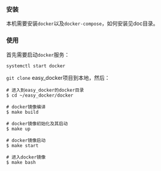 

### 安装

本机需要安装`docker`以及`docker-compose`，如何安装见doc目录。

### 使用

首先需要启动`docker`服务：
```shell
systemctl start docker
```

`git clone` easy_docker项目到本地，然后：
```shell
# 进入到easy_docker的docker目录
$ cd ~/easy_docker/docker

# docker镜像编译
$ make build

# docker镜像初始化及其启动
$ make up 

# docker镜像启动
$ make start

# 进入docker镜像
$ make bash

``` 
